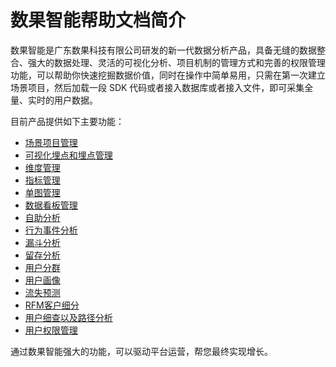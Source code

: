 # 数果智能帮助文档简介

数果智能是广东数果科技有限公司研发的新一代数据分析产品，具备无缝的数据整合、强大的数据处理、灵活的可视化分析、项目机制的管理方式和完善的权限管理功能，可以帮助你快速挖掘数据价值，同时在操作中简单易用，只需在第一次建立场景项目，然后加载一段 SDK 代码或者接入数据库或者接入文件，即可采集全量、实时的用户数据。

目前产品提供如下主要功能：

* [场景项目管理](manage-projects.md)
* [可视化埋点和埋点管理](visual-track/README.md)
* [维度管理](visual-track/mana-dimensions.md)
* [指标管理](visual-track/mana-measures.md)
* [单图管理](analytics/slices.md)
* [数据看板管理]()
* [自助分析](quik-guide/analytics.md)
* [行为事件分析](insight-application/behavior-event.md)
* [漏斗分析](analytics/funnel.md)
* [留存分析](analytics/retation.md)
* [用户分群](usergroup/README.md)
* [用户画像](insight-application/user-portrait.md)
* [流失预测](insight-application/loss-analysis.md)
* [RFM客户细分](rfm/intro.md)
* [用户细查以及路径分析](usergroup/insight.md)
* [用户权限管理](mana-company.md)

通过数果智能强大的功能，可以驱动平台运营，帮您最终实现增长。

